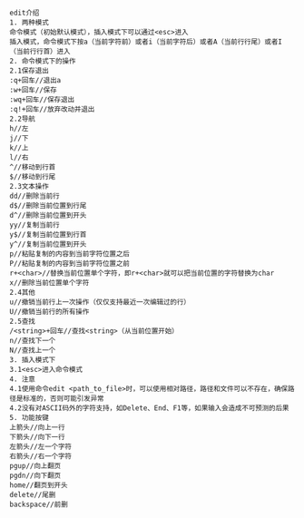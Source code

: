     edit介绍
    1. 两种模式
    命令模式（初始默认模式），插入模式下可以通过<esc>进入
    插入模式，命令模式下按a（当前字符前）或者i（当前字符后）或者A（当前行行尾）或者I（当前行行首）进入
    2. 命令模式下的操作
    2.1保存退出
    :q+回车//退出a
    :w+回车//保存
    :wq+回车//保存退出
    :q!+回车//放弃改动并退出
    2.2导航
    h//左
    j//下
    k//上
    l//右
    ^//移动到行首
    $//移动到行尾
    2.3文本操作
    dd//删除当前行
    d$//删除当前位置到行尾
    d^//删除当前位置到开头
    yy//复制当前行
    y$//复制当前位置到行首
    y^//复制当前位置到开头
    p//粘贴复制的内容到当前字符位置之后
    P//粘贴复制的内容到当前字符位置之前
    r+<char>//替换当前位置单个字符，即r+<char>就可以把当前位置的字符替换为char
    x//删除当前位置单个字符
    2.4其他
    u//撤销当前行上一次操作（仅仅支持最近一次编辑过的行）
    U//撤销当前行的所有操作
    2.5查找
    /<string>+回车//查找<string>（从当前位置开始）
    n//查找下一个
    N//查找上一个
    3. 插入模式下
    3.1<esc>进入命令模式
    4. 注意
    4.1使用命令edit <path_to_file>时，可以使用相对路径，路径和文件可以不存在，确保路径是标准的，否则可能引发异常
    4.2没有对ASCII码外的字符支持，如Delete、End、F1等，如果输入会造成不可预测的后果
    5. 功能按键
    上箭头//向上一行
    下箭头//向下一行
    左箭头//左一个字符
    右箭头//右一个字符
    pgup//向上翻页
    pgdn//向下翻页
    home//翻页到开头
    delete//尾删
    backspace//前删
